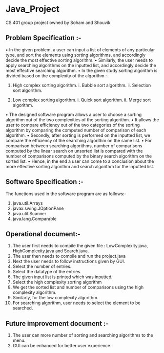 # Java_Project
CS 401 group project owned by Soham and Shouvik

## Problem Specification :-
•	In the given problem, a user can input a list of elements of any particular type, and sort the elements using sorting algorithms, and accordingly decide the most effective sorting algorithm.
•	Similarly, the user needs to apply searching algorithms on the inputted list, and accordingly decide the most effective searching algorithm.
•	In the given study sorting algorithm is divided based on the complexity of the algorithm :-

1.	High complex sorting algorithm.
i.	Bubble sort algorithm.
ii.	Selection sort algorithm.

2.	Low complex sorting algorithm.
i.	Quick sort algorithm.
ii.	Merge sort algorithm.

•	The designed software program allows a user to choose a sorting algorithm out of the two complexities of the sorting algorithm.
•	 It allows the user to compare efficiency out of the two categories of the sorting algorithm by comparing the computed number of comparison of each algorithm.
•	Secondly, after sorting is performed on the inputted list, we compare the efficiency of the searching algorithm on the same list.
•	For comparison between searching algorithms, number of comparisons computed by the linear search on unsorted list is compared with the number of comparisons computed by the binary search algorithm on the sorted list.
•	Hence, in the end a user can come to a conclusion about the more effective sorting algorithm and search algorithm for the inputted list.

## Software Specification :-
The functions used in the software program are as follows:-
1)	java.util.Arrays
2)	javax.swing.JOptionPane
3)	java.util.Scanner
4)	java.lang.Comparable

##	Operational document:-
1)	The user first needs to compile the given file : LowComplexity.java, HighComplexity.java and Search.java.
2)	The user then needs to compile and run the project.java
3)	Next the user needs to follow instructions given by GUI.
4)	Select the number of entries.
5)  Select the datatype of the entries.
6)  The given input list is printed which was inputted.
7)  Select the high complexity sorting algorithm
8)	We get the sorted list and number of comparisons using the high complexity algorithm.
9)	Similarly, for the low complexity algorithm. 
10)	For searching algorithm, user needs to select the element to be searched.

##	Future improvement document :-
1.	The user can more number of sorting and searching algorithms to the menu.
2.	GUI can be enhanced for better user experience.


